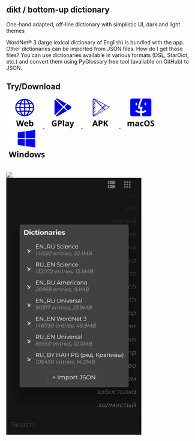 ## dikt / bottom-up dictionary

One-hand adapted, off-line dictionary with simplistic UI, dark and light themes

WordNet® 3 (large lexical dictionary of English) is bundled with the app. Other dictionaries can be imported from JSON files. How do I get those files? You can use dictionaries available in various formats (DSL, StarDict, etc.) and convert them using PyGlossary free tool (available on GitHub) to JSON.

## Try/Download

<p float="left">
   <a href="https://maxim-saplin.github.io/dikt/" target="_blank">
      <img src="https://raw.githubusercontent.com/maxim-saplin/dikt/master/_misc/web.svg" height="80"/>
   </a>
   <a href="https://play.google.com/store/apps/details?id=com.saplin.dikt" target="_blank">
      <img src="https://raw.githubusercontent.com/maxim-saplin/dikt/master/_misc/gplay.svg" height="80"/>
   </a>
   <a href="https://github.com/maxim-saplin/dikt/releases/download/1.1.0/dikt.apk" target="_blank">
      <img src="https://raw.githubusercontent.com/maxim-saplin/dikt/master/_misc/apk.svg" height="80"/>
   </a>
   <a href="https://github.com/maxim-saplin/dikt/releases/download/1.1.0/dikt.app.zip" target="_blank">
      <img src="https://raw.githubusercontent.com/maxim-saplin/dikt/master/_misc/macos.svg" height="80"/>
   </a>
   <a href="https://github.com/maxim-saplin/dikt/releases/download/1.1.0/dikt-win-x64.zip" target="_blank">
      <img src="https://raw.githubusercontent.com/maxim-saplin/dikt/master/_misc/windows.svg" height="80"/>
   </a>
 </p>

<br/>

<img align="left" src="https://raw.githubusercontent.com/maxim-saplin/dikt/master/_misc/1.gif" width="360"/>
<img align="left" src="https://raw.githubusercontent.com/maxim-saplin/dikt/master/_misc/2.gif" width="360"/>
